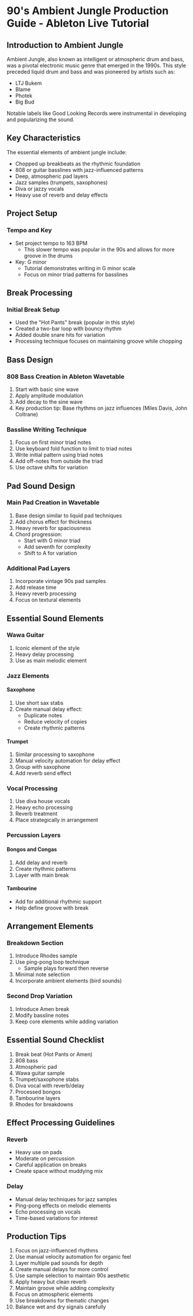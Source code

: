 # 90's Ambient Jungle Production Guide - Ableton Live Tutorial

## Introduction to Ambient Jungle
Ambient Jungle, also known as intelligent or atmospheric drum and bass, was a pivotal electronic music genre that emerged in the 1990s. This style preceded liquid drum and bass and was pioneered by artists such as:
- LTJ Bukem
- Blame
- Photek
- Big Bud

Notable labels like Good Looking Records were instrumental in developing and popularizing the sound.

## Key Characteristics
The essential elements of ambient jungle include:
- Chopped up breakbeats as the rhythmic foundation
- 808 or guitar basslines with jazz-influenced patterns
- Deep, atmospheric pad layers
- Jazz samples (trumpets, saxophones)
- Diva or jazzy vocals
- Heavy use of reverb and delay effects

## Project Setup
### Tempo and Key
- Set project tempo to 163 BPM
  - This slower tempo was popular in the 90s and allows for more groove in the drums
- Key: G minor
  - Tutorial demonstrates writing in G minor scale
  - Focus on minor triad patterns for basslines

## Break Processing
### Initial Break Setup
- Used the "Hot Pants" break (popular in this style)
- Created a two-bar loop with bouncy rhythm
- Added double snare hits for variation
- Processing technique focuses on maintaining groove while chopping

## Bass Design
### 808 Bass Creation in Ableton Wavetable
1. Start with basic sine wave
2. Apply amplitude modulation
3. Add decay to the sine wave
4. Key production tip: Base rhythms on jazz influences (Miles Davis, John Coltrane)

### Bassline Writing Technique
1. Focus on first minor triad notes
2. Use keyboard fold function to limit to triad notes
3. Write initial pattern using triad notes
4. Add off-notes from outside the triad
5. Use octave shifts for variation

## Pad Sound Design
### Main Pad Creation in Wavetable
1. Base design similar to liquid pad techniques
2. Add chorus effect for thickness
3. Heavy reverb for spaciousness
4. Chord progression:
   - Start with G minor triad
   - Add seventh for complexity
   - Shift to A for variation

### Additional Pad Layers
1. Incorporate vintage 90s pad samples
2. Add release time
3. Heavy reverb processing
4. Focus on textural elements

## Essential Sound Elements
### Wawa Guitar
1. Iconic element of the style
2. Heavy delay processing
3. Use as main melodic element

### Jazz Elements
#### Saxophone
1. Use short sax stabs
2. Create manual delay effect:
   - Duplicate notes
   - Reduce velocity of copies
   - Create rhythmic patterns

#### Trumpet
1. Similar processing to saxophone
2. Manual velocity automation for delay effect
3. Group with saxophone
4. Add reverb send effect

### Vocal Processing
1. Use diva house vocals
2. Heavy echo processing
3. Reverb treatment
4. Place strategically in arrangement

### Percussion Layers
#### Bongos and Congas
1. Add delay and reverb
2. Create rhythmic patterns
3. Layer with main break

#### Tambourine
- Add for additional rhythmic support
- Help define groove with break

## Arrangement Elements
### Breakdown Section
1. Introduce Rhodes sample
2. Use ping-pong loop technique
   - Sample plays forward then reverse
3. Minimal note selection
4. Incorporate ambient elements (bird sounds)

### Second Drop Variation
1. Introduce Amen break
2. Modify bassline notes
3. Keep core elements while adding variation

## Essential Sound Checklist
1. Break beat (Hot Pants or Amen)
2. 808 bass
3. Atmospheric pad
4. Wawa guitar sample
5. Trumpet/saxophone stabs
6. Diva vocal with reverb/delay
7. Processed bongos
8. Tambourine layers
9. Rhodes for breakdowns

## Effect Processing Guidelines
### Reverb
- Heavy use on pads
- Moderate on percussion
- Careful application on breaks
- Create space without muddying mix

### Delay
- Manual delay techniques for jazz samples
- Ping-pong effects on melodic elements
- Echo processing on vocals
- Time-based variations for interest

## Production Tips
1. Focus on jazz-influenced rhythms
2. Use manual velocity automation for organic feel
3. Layer multiple pad sounds for depth
4. Create manual delays for more control
5. Use sample selection to maintain 90s aesthetic
6. Apply heavy but clean reverb
7. Maintain groove while adding complexity
8. Focus on atmospheric elements
9. Use breakdowns for thematic changes
10. Balance wet and dry signals carefully
